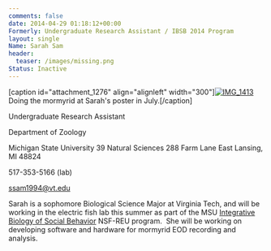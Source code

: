 ```yaml
---
comments: false
date: 2014-04-29 01:18:12+00:00
Formerly: Undergraduate Research Assistant / IBSB 2014 Program
layout: single
Name: Sarah Sam
header:
  teaser: /images/missing.png
Status: Inactive
---
```


[caption id="attachment_1276" align="alignleft" width="300"][![IMG_1413](http://efish.zoology.msu.edu/wp-content/uploads/2014/09/IMG_14131-300x225.jpg)](http://efish.zoology.msu.edu/wp-content/uploads/2014/09/IMG_141311.jpg) Doing the mormyrid at Sarah's poster in July.[/caption]

Undergraduate Research Assistant

Department of Zoology

Michigan State University
39 Natural Sciences
288 Farm Lane
East Lansing, MI 48824

517-353-5166 (lab)

ssam1994@vt.edu

Sarah is a sophomore Biological Science Major at Virginia Tech, and will be working in the electric fish lab this summer as part of the MSU [Integrative Biology of Social Behavior](https://www.msu.edu/~ibsb/) NSF-REU program.  She will be working on developing software and hardware for mormyrid EOD recording and analysis.
